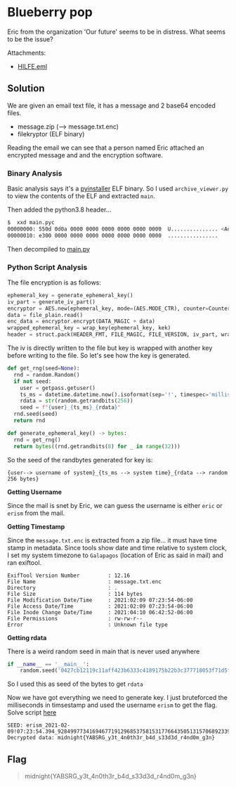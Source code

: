 # Blueberry pop

Eric from the organization 'Our future' seems to be in distress. What seems to be the issue?

Attachments:
* [HILFE.eml](./HILFE.eml)

## Solution
We are given an email text file, it has a message and 2 base64 encoded files.
- message.zip (--> message.txt.enc)
- filekryptor (ELF binary)

Reading the email we can see that a person named Eric attached an encrypted message and and the encryption software.

### Binary Analysis
Basic analysis says it's a [pyinstaller](https://github.com/pyinstaller/pyinstaller) ELF binary. So I used `archive_viewer.py` to view the contents of the ELF and extracted `main`.

Then added the python3.8 header...
```sh
$  xxd main.pyc 
00000000: 550d 0d0a 0000 0000 0000 0000 0000 0000  U............... <Added>
00000010: e300 0000 0000 0000 0000 0000 0000 0000  ................
```
Then decompiled to [main.py](./main.py)

### Python Script Analysis
The file encryption is as follows:
```py
ephemeral_key = generate_ephemeral_key()
iv_part = generate_iv_part()
encryptor = AES.new(ephemeral_key, mode=(AES.MODE_CTR), counter=Counter.new(64, prefix=iv_part))
data = file_plain.read()
enc_data = encryptor.encrypt(DATA_MAGIC + data)
wrapped_ephemeral_key = wrap_key(ephemeral_key, kek)
header = struct.pack(HEADER_FMT, FILE_MAGIC, FILE_VERSION, iv_part, wrapped_ephemeral_key, len(enc_data))
```
The iv is directly written to the file but key is wrapped with another key before writing to the file. So let's see how the key is generated.

```py
def get_rng(seed=None):
  rnd = random.Random()
  if not seed:
    user = getpass.getuser()
    ts_ms = datetime.datetime.now().isoformat(sep='!', timespec='milliseconds')
    rdata = str(random.getrandbits(256))
    seed = f"{user}_{ts_ms}_{rdata}"
  rnd.seed(seed)
  return rnd

def generate_ephemeral_key() -> bytes:
  rnd = get_rng()
  return bytes((rnd.getrandbits(8) for _ in range(32)))
```
So the seed of the randbytes generated for key is:

```
{user--> username of system}_{ts_ms --> system time}_{rdata --> random 256 bytes}
```
**Getting Username**

Since the mail is snet by Eric, we can guess the username is either `eric` or `erism` from the mail.

**Getting Timestamp**

Since the `message.txt.enc` is extracted from a zip file... it must have time stamp in metadata. Since tools show date and time relative to system clock, I set my system timezone to `Galapagos` (location of Eric as said in mail) and ran exiftool.
```
ExifTool Version Number         : 12.16
File Name                       : message.txt.enc
Directory                       : .
File Size                       : 114 bytes
File Modification Date/Time     : 2021:02:09 07:23:54-06:00
File Access Date/Time           : 2021:02:09 07:23:54-06:00
File Inode Change Date/Time     : 2021:04:10 06:42:52-06:00
File Permissions                : rw-rw-r--
Error                           : Unknown file type
```

**Getting rdata**

There is a weird random seed in main that is never used anywhere
```py
if __name__ == '__main__':
	random.seed('0427cb12119c11aff423b6333c4189175b22b3c377718053f71d5f37fd2a8f22')
```
So I used this as seed of the bytes to get `rdata`

Now we have got everything we need to generate key. I just bruteforced the milliseconds in timsestamp and used the username `erism` to get the flag.
Solve script [here](./recover.py)

```
SEED: erism_2021-02-09!07:23:54.394_92849977341694677191296853758153177664350513157068923394541899973518756914986
Decrypted data: midnight{YABSRG_y3t_4n0th3r_b4d_s33d3d_r4nd0m_g3n}
```

## Flag
> midnight{YABSRG_y3t_4n0th3r_b4d_s33d3d_r4nd0m_g3n}
